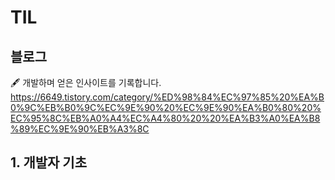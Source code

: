 # TIL

## 블로그

🖋 개발하며 얻은 인사이트를 기록합니다.  
https://6649.tistory.com/category/%ED%98%84%EC%97%85%20%EA%B0%9C%EB%B0%9C%EC%9E%90%20%EC%9E%90%EA%B0%80%20%EC%95%8C%EB%A0%A4%EC%A4%80%20%20%EA%B3%A0%EA%B8%89%EC%9E%90%EB%A3%8C


## 1. 개발자 기초
